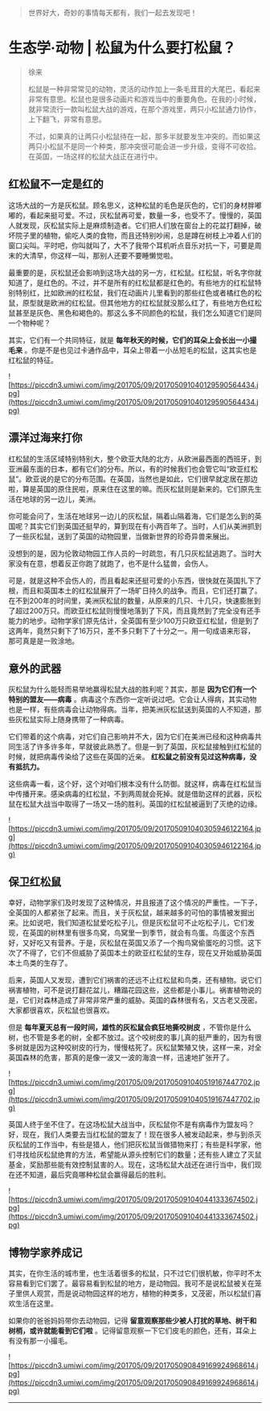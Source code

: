 > 世界好大，奇妙的事情每天都有，我们一起去发现吧！

# 生态学·动物 | 松鼠为什么要打松鼠？

> 徐来
> 
> 松鼠是一种非常常见的动物，灵活的动作加上一条毛茸茸的大尾巴，看起来非常有意思。松鼠也是很多动画片和游戏当中的重要角色。在我的小时候，就非常流行一款叫松鼠大战的游戏，在那个游戏里，两只小松鼠通力协作，上下翻飞，非常有意思。
> 
> 不过，如果真的让两只小松鼠待在一起，那多半就要发生冲突的。而如果这两只小松鼠不是同一个种类，那冲突很可能会进一步升级，变得不可收拾。在英国，一场这样的松鼠大战正在进行中。

## 红松鼠不一定是红的

这场大战的一方是灰松鼠。顾名思义，这种松鼠的毛色是灰色的，它们的身材胖嘟嘟的，看起来挺可爱。不过，灰松鼠再可爱，数量一多，也受不了。慢慢的，英国人就发现，灰松鼠实际上是麻烦制造者。它们把人们放在窗台上的花盆打翻掉，破坏院子里的植物，偷吃人类的食物，而且还特别吵闹，总是蹲在树枝上冲着人们的窗口尖叫。平时吧，你叫就叫了，大不了我带个耳机听点音乐对抗一下，可要是周末的大清早，你这样一叫，那别人还要不要睡懒觉啦。

最重要的是，灰松鼠还会影响到这场大战的另一方，红松鼠。红松鼠，听名字你就知道了，是红色的。不过，并不是所有的红松鼠都是红色的。有些地方的红松鼠特别特别红，比如欧洲的红松鼠，我们在动画片儿里看到的那些红色或者橘红色的松鼠，原型就是欧洲的红松鼠。但其他地方的红松鼠就没那么红了，有些地方色红松鼠甚至是灰色、黑色和褐色的。那这么多不同颜色的松鼠，我们怎么知道它们是同一个物种呢？

其实，它们有一个共同特征，就是 **每年秋天的时候，它们的耳朵上会长出一小撮毛来** 。你是不是也见过卡通作品中，耳朵上带着一小丛短毛的松鼠，这其实也是红松鼠的特征。

![https://piccdn3.umiwi.com/img/201705/09/201705091040129590564434.jpg](https://piccdn3.umiwi.com/img/201705/09/201705091040129590564434.jpg)

## 漂洋过海来打你

红松鼠的生活区域特别特别大，整个欧亚大陆的北方，从欧洲最西面的西班牙，到亚洲最东面的日本，都有它们的分布。所以，有的时候我们也会管它叫“欧亚红松鼠”。欧亚说的是它的分布范围。在英国，当然也是如此，它们很早就定居在那边啦，算是英国的原住民啦，原来住在这里的嘛。而灰松鼠则是新来的。它们原先生活在地球的另一边儿，美洲。

你可能会问了，生活在地球另一边儿的灰松鼠，隔着山隔着海，它们是怎么到的英国呢？其实它们到英国还挺早的，算到现在有小两百年了。当时，人们从美洲抓到了一些灰松鼠，送到了英国的动物园里，当做新世界的珍奇异兽来展出。

没想到的是，因为伦敦动物园工作人员的一时疏忽，有几只灰松鼠逃跑了。当时大家没有在意，想着反正你跑了就跑了，也不是什么猛兽，会伤人。

可是，就是这种不会伤人的，而且看起来还挺可爱的小东西，很快就在英国扎下了根，而且和英国本土的红松鼠展开了一场旷日持久的战争。而且，它们还打赢了。在不到200年的时间里，美洲灰松鼠的数量，从原来的几只、十几只，快速膨胀到了超过200万只。而欧亚红松鼠则慢慢地落到了下风，而且竟然到了完全没有还手能力的地步。动物学家们原先估计，全英国有至少100万只欧亚红松鼠，但是到了这两年，竟然只剩下了16万只，差不多只剩下了十分之一。用一句成语来形容，那可真是是一败涂地。

## 意外的武器

灰松鼠为什么能轻而易举地赢得松鼠大战的胜利呢？其实，那是 **因为它们有一个特别的盟友——病毒** 。病毒这个东西你一定听说过吧。它会让人得病，其实动物也是一样，有些病毒会让动物得病。当年，把美洲灰松鼠送到英国的人不知道，那些灰松鼠实际上随身携带了一种病毒。

它们带着的这个病毒，对它们自己影响并不大，因为它们在美洲已经和这种病毒共同生活了许多许多年，早就彼此熟悉了。但是一到了英国，灰松鼠接触到红松鼠的时候，就把病毒传染给了这些在英国的近亲。 **红松鼠之前没有见过这种病毒，没有抵抗力。**

这些病毒一看，这个好，这个对咱们根本没有什么防御。就这样，病毒在红松鼠当中传播开来。感染病毒的红松鼠，不到两周就会死掉。就是借助这样的武器，灰松鼠在松鼠大战当中取得了一场又一场的胜利。英国的红松鼠被逼到了灭绝的边缘。

![https://piccdn3.umiwi.com/img/201705/09/201705091040305946122164.jpg](https://piccdn3.umiwi.com/img/201705/09/201705091040305946122164.jpg)

## 保卫红松鼠

幸好，动物学家们及时发现了这种情况，并且报道了这个情况的严重性。一下子，全英国的人都紧张了起来。而且，关于灰松鼠，越来越多的可怕的事情被发掘出来。比如说吧，我们知道松鼠爱吃松子儿，但是灰松鼠可不止吃松子儿，它们发现，在英国的树林里有很多鸟窝，鸟窝里一到季节，就会有鸟蛋。鸟蛋这个东西好，又好吃又有营养。于是，灰松鼠在英国又添了一个掏鸟窝偷蛋吃的习惯。这下次了不得了，它们不但威胁了英国本土的欧亚红松鼠的生存，现在又开始威胁英国本土鸟类的生存了。

后来，英国人又发现，遭到它们祸害的还远不止红松鼠和鸟类，还有植物。说它们祸害植物，可不是说打翻花盆儿，糟蹋花园这些，这些都是小事儿。祸害植物说的是，它们对森林造成了非常非常严重的威胁。英国的森林很有名，又古老又茂密。大家都很喜欢，灰松鼠也很喜欢。

但是 **每年夏天总有一段时间，雄性的灰松鼠会疯狂地撕咬树皮** ，不管你是什么树，也不管是多老的树，全都不放过。这个咬树皮的事儿真的挺严重的，因为有很多树就是因为这种咬树皮的行为，慢慢枯死了。灰松鼠繁殖又快，这样一来，对全英国森林的危害，那真的是像一波又一波的海浪一样，迅速地扩张开了。

![https://piccdn3.umiwi.com/img/201705/09/201705091040519167447702.jpg](https://piccdn3.umiwi.com/img/201705/09/201705091040519167447702.jpg)

英国人终于坐不住了。在这场松鼠大战当中，灰松鼠你不是有病毒作为盟友吗？好，现在，我们人类要去当红松鼠的盟友了！现在很多人被发动起来，参与到杀灭灰松鼠的工作当中，有些是猎人，他们把灰松鼠当做猎物来打；有些是科学家，他们寻找给灰松鼠绝育的方法，希望能从源头控制它们的数量；还有些人建立了灭鼠基金，奖励那些能有效控制鼠害的人。现在，这场松鼠大战还在进行当中，我们现在还不知道，最后究竟哪种松鼠会赢得最后的胜利。

![https://piccdn3.umiwi.com/img/201705/09/201705091040441333674502.jpg](https://piccdn3.umiwi.com/img/201705/09/201705091040441333674502.jpg)

## 博物学家养成记

其实，在你生活的城市里，也生活着很多的松鼠，只不过它们很机敏，你平时不太容易看到它们罢了。最容易看到松鼠的地方，是动物园。我可不是说松鼠被关在笼子里供人观赏，而是说动物园这样的地方，植物的种类多，又茂密，所以松鼠们喜欢生活在这里。

如果你的爸爸妈妈带你去动物园，记得 **留意观察那些少被人打扰的草地、树干和树梢，或许就能看到它们啦** 。记得留意观察一下它们皮毛的颜色，还有，耳朵上有没有那一小撮毛。

![https://piccdn3.umiwi.com/img/201705/09/201705090849169924968614.jpg](https://piccdn3.umiwi.com/img/201705/09/201705090849169924968614.jpg)

---
